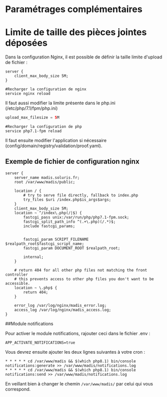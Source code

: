 Paramétrages complémentaires
============================

# Limite de taille des pièces jointes déposées

Dans la configuration Nginx, il est possible de définir la taille limite d'upload de fichier :
```nginx
server {
    client_max_body_size 5M;
}
```

```shell
#Recharger la configuration de nginx
service nginx reload
```

Il faut aussi modifier la limite présente dans le php.ini (/etc/php/7.1/fpm/php.ini)
```php
upload_max_filesize = 5M
```
```shell
#Recharger la configuration de php
service php7.1-fpm reload
```

Il faut ensuite modifier l'application si nécessaire (config/domain/registry/validation/proof.yaml).

## Exemple de fichier de configuration nginx

```nginx
server {
    server_name madis.soluris.fr;
    root /var/www/madis/public;

    location / {
        # try to serve file directly, fallback to index.php
        try_files $uri /index.php$is_args$args;
    }
	client_max_body_size 5M;
    location ~ ^/index\.php(/|$) {
        fastcgi_pass unix:/var/run/php/php7.1-fpm.sock;
        fastcgi_split_path_info ^(.+\.php)(/.*)$;
        include fastcgi_params;

     
        fastcgi_param SCRIPT_FILENAME $realpath_root$fastcgi_script_name;
        fastcgi_param DOCUMENT_ROOT $realpath_root;

        internal;
    }

    # return 404 for all other php files not matching the front controller
    # this prevents access to other php files you don't want to be accessible.
    location ~ \.php$ {
        return 404;
    }

    error_log /var/log/nginx/madis_error.log;
    access_log /var/log/nginx/madis_access.log;
}
```

##Module notifications

Pour activer le module notifications, rajouter ceci dans le fichier .env :
```
APP_ACTIVATE_NOTIFICATIONS=true
```

Vous devrez ensuite ajouter les deux lignes suivantes à votre cron :
```
* * * * * cd /var/www/madis && $(which php8.1) bin/console notifications:generate >> /var/www/madis/notifications.log
* * * * * cd /var/www/madis && $(which php8.1) bin/console notifications:send >> /var/www/madis/notifications.log
```
En veillant bien à changer le chemin `/var/www/madis/` par celui qui vous correspond.
